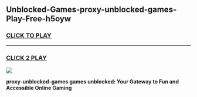 
## Unblocked-Games-proxy-unblocked-games-Play-Free-h5oyw
<h3>
<a href="https://premium76.site?title=proxy-unblocked-games&ref=20A">CLICK TO PLAY</a></h3>
<hr>

<h3>
<a href="https://premium76.site?title=proxy-unblocked-games&ref=20A">CLICK 2 PLAY</a>
  
</h3>

<a href="https://premium76.site?title=proxy-unblocked-games&ref=20A"><img src="https://clearcache.store/games.png"></a>


**proxy-unblocked-games games unblocked: Your Gateway to Fun and Accessible Online Gaming**
